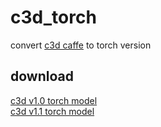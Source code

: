 # c3d_torch
convert [c3d caffe](https://github.com/facebook/C3D/) to torch version  
## download  
[c3d v1.0 torch model](#)  
[c3d v1.1 torch model](#)  
